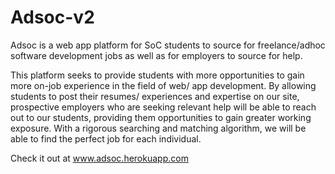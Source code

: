 # Adsoc-v2

Adsoc is a web app platform for SoC students to source for freelance/adhoc software development jobs as well as for employers to source for help. 

This platform seeks to provide students with more opportunities to gain more on-job experience in the field of web/ app development. By allowing students to post their resumes/ experiences and expertise on our site, prospective employers who are seeking relevant help will be able to reach out to our students, providing them opportunities to gain greater working exposure. With a rigorous searching and matching algorithm, we will be able to find the perfect job for each individual.

Check it out at www.adsoc.herokuapp.com
